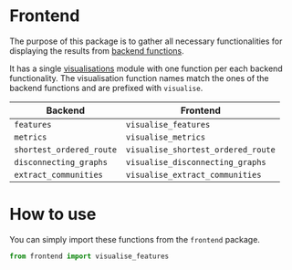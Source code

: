 # Frontend
The purpose of this package is to gather all necessary functionalities for displaying the 
results from [backend functions](../backend).

It has a single [visualisations](visualisations.py) module with one function per each
backend functionality. The visualisation function names match the ones of the backend
functions and are prefixed with `visualise`.

| Backend                  | Frontend                           |
|--------------------------|------------------------------------|
| `features`               | `visualise_features`               |
| `metrics`                | `visualise_metrics`                |
| `shortest_ordered_route` | `visualise_shortest_ordered_route` |
| `disconnecting_graphs`   | `visualise_disconnecting_graphs`   |
| `extract_communities`    | `visualise_extract_communities`    |

# How to use
You can simply import these functions from the `frontend` package.

```python
from frontend import visualise_features
```